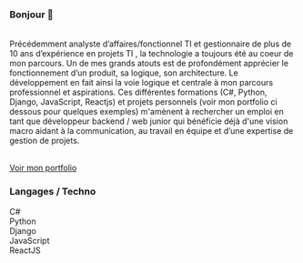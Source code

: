 ### Bonjour 👋
</br>
Précédemment analyste d’affaires/fonctionnel TI et gestionnaire de plus de 10 ans d’expérience en projets TI , la technologie a toujours été au coeur de mon parcours. Un de mes grands atouts est de profondément apprécier le fonctionnement d’un produit, sa logique, son architecture.  Le développement en fait ainsi la voie logique et centrale à mon parcours professionnel et aspirations. Ces différentes formations (C#, Python, Django, JavaScript, Reactjs) et projets personnels (voir mon portfolio ci dessous pour quelques exemples) m'amènent à rechercher un emploi en tant que développeur backend / web junior qui bénéficie déjà d'une vision macro aidant à la communication, au travail en équipe et d’une expertise de gestion de projets.
</br>
</br>

[Voir mon portfolio](https://tbonnard.onrender.com?visitor=74829)
</br>

### Langages / Techno
C#
</br>Python
</br>Django
</br>JavaScript
</br>ReactJS


